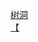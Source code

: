[树洞](http://tieba.baidu.com/p/3804997751?see_lz=1&pn=)   
[【](http://tieba.baidu.com/p/3806307239?see_lz=1&pn=)   
